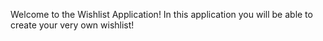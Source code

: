 Welcome to the Wishlist Application!
In this application you will be able to create your very own wishlist!